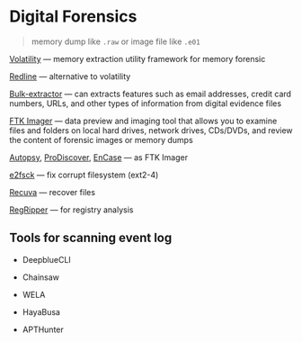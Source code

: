 # Digital Forensics

> memory dump like `.raw` or image file like `.e01`

[Volatility](https://github.com/volatilityfoundation/volatility/wiki/Command-Reference) — memory extraction utility framework for memory forensic

[Redline](https://fareedfauzi.gitbook.io/windows-forensics-playbook/memory-forensics-analysis/redline-automate-memory-collector-and-analyzer) — alternative to volatility

[Bulk-extractor](https://www.kali.org/tools/bulk-extractor/) — can extracts features such as email addresses, credit card numbers, URLs, and other types of information from digital evidence files

[FTK Imager](https://yandex.kz/search/?text=FTK+Imager) — data preview and imaging tool that allows you to examine files and folders on local hard drives, network drives, CDs/DVDs, and review the content of forensic images or memory dumps

[Autopsy](https://www.autopsy.com/), [ProDiscover](https://prodiscover.com/), [EnCase](https://www.opentext.com/products/encase-forensic) — as FTK Imager

[e2fsck](https://manpages.ubuntu.com/manpages/impish/man8/e2fsck.8.html) — fix corrupt filesystem (ext2-4)

[Recuva](https://www.ccleaner.com/ru-ru/recuva) — recover files

[RegRipper](https://www.kali.org/tools/regripper/) — for registry analysis

## Tools for scanning event log

- DeepblueCLI

- Chainsaw

- WELA

- HayaBusa

- APTHunter